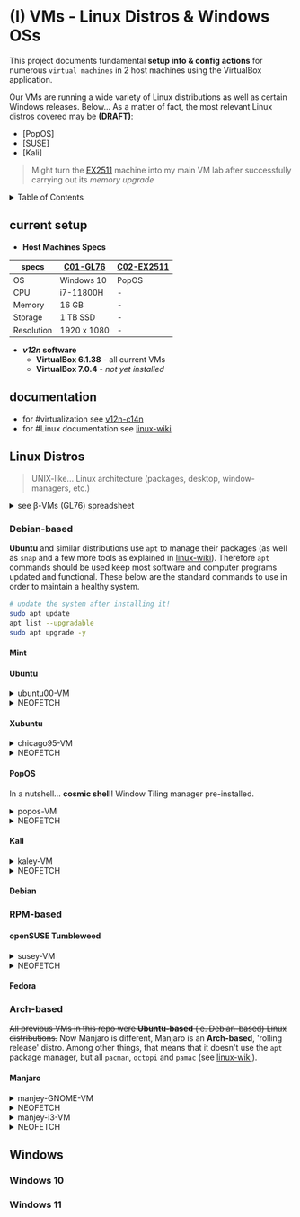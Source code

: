 # (I) VMs - Linux Distros & Windows OSs

This project documents fundamental **setup info & config actions** for numerous `virtual machines` in 2 host machines using the VirtualBox application.

Our VMs are running a wide variety of Linux distributions as well as certain Windows releases. Below... As a matter of fact, the most relevant Linux distros covered may be **(DRAFT)**:
- [PopOS]
- [SUSE]
- [Kali]

> Might turn the [EX2511](/SLIT-projects/01-Tinkering_Devices/_devices/C02-EX2511.md) machine into my main VM lab after successfully carrying out its *memory upgrade*


<details>
<summary>Table of Contents</summary>

- [(I) VMs - Linux Distros \& Windows OSs](#i-vms---linux-distros--windows-oss)
  - [current setup](#current-setup)
  - [documentation](#documentation)
  - [Linux Distros](#linux-distros)
    - [Debian-based](#debian-based)
      - [Mint](#mint)
      - [Ubuntu](#ubuntu)
      - [Xubuntu](#xubuntu)
      - [PopOS](#popos)
      - [Kali](#kali)
      - [Debian](#debian)
    - [RPM-based](#rpm-based)
      - [openSUSE Tumbleweed](#opensuse-tumbleweed)
      - [Fedora](#fedora)
    - [Arch-based](#arch-based)
      - [Manjaro](#manjaro)
  - [Windows](#windows)
    - [Windows 10](#windows-10)
    - [Windows 11](#windows-11)

</details>


## current setup

- **Host Machines Specs**

|specs|[C01-GL76](/SLIT-projects/01-Tinkering_Devices/_devices/C01-GL76.md)|[C02-EX2511](/SLIT-projects/01-Tinkering_Devices/_devices/C02-EX2511.md)|
|---|---|---|
|OS|Windows 10|PopOS|
|CPU|i7-11800H| - |
|Memory|16 GB| - |
|Storage|1 TB SSD| - |
|Resolution|1920 x 1080| - |


- ***v12n* software**
   - **VirtualBox 6.1.38** - all current VMs
   - **VirtualBox 7.0.4** - *not yet installed*


## documentation

- for #virtualization see [v12n-c14n](/SLIT-projects/02-Operating_Systems/_GEN/v12n-c14n.md) 
- for #Linux documentation see [linux-wiki](/SLIT-projects/02-Operating_Systems/_GEN/linux-wiki-md)

<!--
so...
what about 'validating' the ISOs tho?
(eg. Linux_Mint, Manjaro)
-->

## Linux Distros

> UNIX-like... Linux architecture (packages, desktop, window-managers, etc.)


<details>
<summary>see β-VMs (GL76) spreadsheet</summary>


<!--
> β == Beta (to be deleted) --- Ω == Omega (to be maintained)
>
> A == ASIR --- L == Linux --- W == Windows
-->

|specs/features|[ubuntu00]|[chicago95]|[popos]|[manjaro00]|[manjey-i3]|[susey]|[kaley]|[10VM]|[win10]|
|---|---|---|---|---|---|---|---|---|---|
|OS|Ubuntu 22.04|Xubuntu 22.04|PopOS|Manjaro|Manjaro|Tumbleweed|Kali Linux|Windows 10|Windows 10|
|ISO size|3.56 GB|2.30 GB|
|Desktop Env.|GNOME|XFCE|GNOME||||| - | - |
|Processors|2|2|4|4|4|4|2|4|6|
|Memory|2000 MB|3072 MB|3072 MB|4096 MB|4096 MB|4096 MB|2048 MB|4096 MB|8000 MB|
|Storage (*'Normal' .vdi*)|20 GB|20 GB|20 GB|20 GB|20 GB|20 GB|80 GB|50 GB|80 GB|
|Resolution|
|notes...| - |Chicago95 Theme|**proper**||Arch-based||Kali ISO for VMs

</details>

### Debian-based

**Ubuntu** and similar distributions use `apt` to manage their packages (as well as `snap` and a few more tools as explained in [linux-wiki](/SLIT-projects/02-Operating_Systems/_GEN/linux-wiki.md)). Therefore `apt` commands should be used keep most software and computer programs updated and functional. These below are the standard commands to use in order to maintain a healthy system.

```bash
# update the system after installing it!
sudo apt update
apt list --upgradable
sudo apt upgrade -y
```

#### Mint

#### Ubuntu

<details>
<summary>ubuntu00-VM</summary>

<!--
user: gitgud
passwd: micro7
-->

```markdown
# CONFIG
1. Download
    - ISO 'ubuntu-22.04.1-desktop-amd64.iso' from *website* (3.56 GB)
2. Installation specs
    - Processors: 2
    - Memory: 2000 MB
    - Storage: *.vdi* - Normal 20 GB
3. Distro features
    - Desktop environment: GNOME
    - Package manager: `apt`
```

**FEATURES**

1. Written `kkk.sh` script:
```bash
#!/bin/bash

while true
do echo 'Are you scared?' | lolcat
done
```

</details>


<details>
<summary>NEOFETCH</summary>

![ubuntu00-neofetch](/SLIT-projects/02-Operating_Systems/images/VMs-A01-ubuntu00-neofetch.PNG)
</details>




#### Xubuntu

<details>
<summary>chicago95-VM</summary>

<!--
user: win95
passwd: piro12
-->

```markdown
# CONFIG
1. Download
    - ISO 'xubuntu-22.04.1-desktop-amd64.iso' from *website* (2.30 GB)
2. Installation specs
    - Processors: 2
    - Memory: 3072 MB
    - Storage: *.vdi* - Normal 20 GB
3. Distro features
    - Desktop environment: XFCE
    - Package manager: `apt`
```

**FEATURES**

1. Showcase **'Chicago95'** theme:
    - In a nutshell, run ['Chicagofier' script](https://github.com/dominichayesferen/Chicagofier) to easily install and enable the [Chicago95](https://github.com/grassmunk/Chicago95) Windows95-inspired XFCE Theme. Lotta fun!!

</details>

<details>
<summary>NEOFETCH</summary>

![chicago95-neofetch](/SLIT-projects/02-Operating_Systems/images/VMs-L02-chicago95-neofetch.PNG)
</details>


#### PopOS

In a nutshell... **cosmic shell**! Window Tiling manager pre-installed.

<details>
<summary>popos-VM</summary>

<!--
user: gitgud
passwd: micro7
-->

```markdown
# CONFIG
1. Download
   - ISO 'pop-os_22.04-amd64_intel_12.iso' from *website* (2.80 GB)
2. Installation specs
   - Processors: 4
   - Memory: 3072 MB
   - Storage: *.vdi* - Normal 20 GB
3. Distro features
   - Desktop environment: GNOME
   - Package manager: `apt`
```

> As of 20/11/2022: 'Low Disk Space' hence I may set up a new larger PopOS VM

**FEATURES**

1. Full setup as per relevant [02-OpSystems/_GEN](/SLIT-projects/02-Operating_Systems/_GEN/) documentation:
```markdown
- [oh-my-zsh]
- VSCode
- basic CLI programs:
    - cmatrix
    - cowsay
    - fortune
    - lolcat
    - neofetch
    - oneko
```

2. Written and improved `kkk.sh` script:
```bash
#!/bin/bash

echo -e '\nH-' && sleep 2
echo "Hi $USER" && sleep 2
echo -e '\nDoes you like rainbows?'
    read daigual

while true
do echo 'Are you scared?' | lolcat
echo -e '\tAre you scared?' | lolcat
done
```

3. Written `sakura.sh` script:
```bash
#!/bin/bash
oneko -sakura &
```

<!--
Y TF can't I run it on WSL tho lol
-->


4. Tweaked `.zshrc` config (see [_CLI](/SLIT-projects/02-Operating_Systems/_GEN/_CLI.md) documentation for more details)

```bash
ZSH_THEME="random"

ZSH_THEME_RANDOM_CANDIDATES=("3den" "afowler" "apple" # ...
    "tjkirch_mod" "wedisagree" "wezm" "wuffers" "zhann")
```

<!--
5. Tested TEA_INVADERS in this machine lol
-->


</details>

<details>
<summary>NEOFETCH</summary>

![popos-neofetch](/SLIT-projects/02-Operating_Systems/images/VMs-L03-popos-neofetch.PNG)
</details>


#### Kali

<details>
<summary>kaley-VM</summary>

<!--
user: kali
passwd: k
-->

```markdown
# CONFIG
1. Download
    - release 'kali-linux-2022.3-virtualbox-amd64.7z' from *website* (2.46 GB)
2. Installation specs
    - Processors: 2
    - Memory: 2048
    - Storage: *.vdi* - Normal 80 GB
3. Distro features
    - Desktop environment: XFCE
    - Package manager: `apt`
```


**FEATURES**

1. Written a `fight.sh` script
```bash
#!/bin/bash

echo 'wilde beast. Pick a number to kill it! [0/1]'
beast=$((RANDOM%1))
read fight

if [[ $fight == $beast ]] ;
then echo 'ayee'
else echo -e 'u died beatch\n'
fi

fortune
```

</details>

<details>
<summary>NEOFETCH</summary>

![kaley-VM-neofetch](/SLIT-projects/02-Operating_Systems/images/VMs-kaley-neofetch.PNG)
</details>


#### Debian

### RPM-based

#### openSUSE Tumbleweed

<details>
<summary>susey-VM</summary>

```markdown
# CONFIG
1. Download
2. Installation specs
3. Distro features
```

**FEATURES**

> Imma have to reinstall SUSE from scratch

</details>

<details>
<summary>NEOFETCH</summary>

![susey-VM-neofetch](/SLIT-projects/02-Operating_Systems/images/VMs-susey-neofetch.PNG)
</details>


#### Fedora

### Arch-based

~~All previous VMs in this repo were **Ubuntu-based** (ie. Debian-based) Linux distributions.~~
Now Manjaro is different, Manjaro is an **Arch-based**, 'rolling release' distro. Among other things, that means that it doesn't use the `apt` package manager, but all `pacman`, `octopi` and `pamac` (see [linux-wiki](/SLIT-projects/02-Operating_Systems/_GEN/linux-wiki.md)).

#### Manjaro

<details>
<summary>manjey-GNOME-VM</summary>

<!--
user: gitgud
passwd: sh8
-->

```markdown
# CONFIG
1. Download
   - ISO 'manjaro-gnome-21.3.7-220816-linux515.iso' from *website* (3.33 GB)
2. Installation specs
   - Processors: 4
   - Memory: 4096 MB
   - Storage: *.vdi* - Normal 20 GB
3. Distro features
   - Desktop environment: GNOME
   - Package manager: `pacman`
```

- **Install Manjaro**: create VM, select ISO, boot up, install Manjaro, reboot and...

- **Update packages**

Now that Manjaro is installed in our VM, these are the `pacman` commands necessary to actually use the system.

```bash
# Update all packages
sudo pacman -Syu
	# -S --> synchronizes local packages with official database
	# -y --> downloads latest packages from database
	# -u --> after sync and download pkgs, they will be updated

# Enter YES when prompted
y

# Installing programs
sudo pacman -S neofetch
sudo pacman -S vscode
```

</details>

<details>
<summary>NEOFETCH</summary>

![manjey_gnome-VM-neofetch](/SLIT-projects/02-Operating_Systems/images/VMs-manjey-gnome-neofetch.PNG)
</details>

<details>
<summary>manjey-i3-VM</summary>

<!--
user: gitgud
passwd: sh8
-->



```markdown
# CONFIG
1. Download
2. Installation specs
3. Distro features
```

**FEATURES**

> Whatever this distro is... it is **pain**.


</details>


<details>
<summary>NEOFETCH</summary>

![manjey-i3-neofetch](/SLIT-projects/02-Operating_Systems/images/VMs-manjey-i3-neofetch.PNG)
</details>



## Windows

### Windows 10

### Windows 11